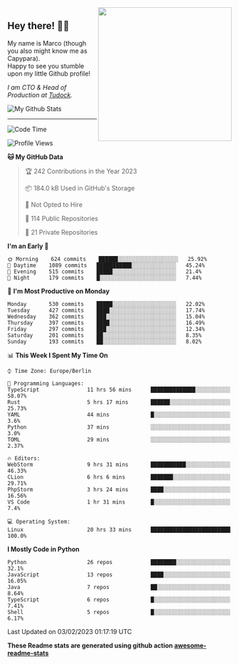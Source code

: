<img src="https://capypara.de/para_logo.png?a=13" align="right" width="300">

## Hey there! 👋🙃
My name is Marco (though you also might know me as Capypara).  
Happy to see you stumble upon my little Github profile!

*I am CTO & Head of Production at <a href="http://tudock.de">Tudock</a>.*


![My Github Stats](https://github-readme-stats.vercel.app/api?username=theCapypara&show_icons=true&title_color=8ea106&text_color=ffffff&icon_color=8ea106&bg_color=2F343F&hide_border=1)

---
<!--START_SECTION:waka-->
![Code Time](http://img.shields.io/badge/Code%20Time-2%2C099%20hrs%2040%20mins-blue)

![Profile Views](http://img.shields.io/badge/Profile%20Views-4-blue)

**🐱 My GitHub Data** 

> 🏆 242 Contributions in the Year 2023
 > 
> 📦 184.0 kB Used in GitHub's Storage 
 > 
> 🚫 Not Opted to Hire
 > 
> 📜 114 Public Repositories 
 > 
> 🔑 21 Private Repositories  
 > 
**I'm an Early 🐤** 

```text
🌞 Morning    624 commits    ██████░░░░░░░░░░░░░░░░░░░   25.92% 
🌆 Daytime    1089 commits   ███████████░░░░░░░░░░░░░░   45.24% 
🌃 Evening    515 commits    █████░░░░░░░░░░░░░░░░░░░░   21.4% 
🌙 Night      179 commits    █░░░░░░░░░░░░░░░░░░░░░░░░   7.44%

```
📅 **I'm Most Productive on Monday** 

```text
Monday       530 commits    █████░░░░░░░░░░░░░░░░░░░░   22.02% 
Tuesday      427 commits    ████░░░░░░░░░░░░░░░░░░░░░   17.74% 
Wednesday    362 commits    ███░░░░░░░░░░░░░░░░░░░░░░   15.04% 
Thursday     397 commits    ████░░░░░░░░░░░░░░░░░░░░░   16.49% 
Friday       297 commits    ███░░░░░░░░░░░░░░░░░░░░░░   12.34% 
Saturday     201 commits    ██░░░░░░░░░░░░░░░░░░░░░░░   8.35% 
Sunday       193 commits    ██░░░░░░░░░░░░░░░░░░░░░░░   8.02%

```


📊 **This Week I Spent My Time On** 

```text
⌚︎ Time Zone: Europe/Berlin

💬 Programming Languages: 
TypeScript               11 hrs 56 mins      ██████████████░░░░░░░░░░░   58.07% 
Rust                     5 hrs 17 mins       ██████░░░░░░░░░░░░░░░░░░░   25.73% 
YAML                     44 mins             █░░░░░░░░░░░░░░░░░░░░░░░░   3.6% 
Python                   37 mins             ░░░░░░░░░░░░░░░░░░░░░░░░░   3.0% 
TOML                     29 mins             ░░░░░░░░░░░░░░░░░░░░░░░░░   2.37%

🔥 Editors: 
WebStorm                 9 hrs 31 mins       ███████████░░░░░░░░░░░░░░   46.33% 
CLion                    6 hrs 6 mins        ███████░░░░░░░░░░░░░░░░░░   29.71% 
PhpStorm                 3 hrs 24 mins       ████░░░░░░░░░░░░░░░░░░░░░   16.56% 
VS Code                  1 hr 31 mins        █░░░░░░░░░░░░░░░░░░░░░░░░   7.4%

💻 Operating System: 
Linux                    20 hrs 33 mins      █████████████████████████   100.0%

```

**I Mostly Code in Python** 

```text
Python                   26 repos            ████████░░░░░░░░░░░░░░░░░   32.1% 
JavaScript               13 repos            ████░░░░░░░░░░░░░░░░░░░░░   16.05% 
Java                     7 repos             ██░░░░░░░░░░░░░░░░░░░░░░░   8.64% 
TypeScript               6 repos             █░░░░░░░░░░░░░░░░░░░░░░░░   7.41% 
Shell                    5 repos             █░░░░░░░░░░░░░░░░░░░░░░░░   6.17%

```



 Last Updated on 03/02/2023 01:17:19 UTC
<!--END_SECTION:waka-->

**These Readme stats are generated using github action [awesome-readme-stats](https://github.com/anmol098/waka-readme-stats)**
